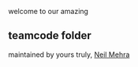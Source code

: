 welcome to our amazing
## teamcode folder  
maintained by yours truly, [Neil Mehra](https://github.com/AsianKoala)
